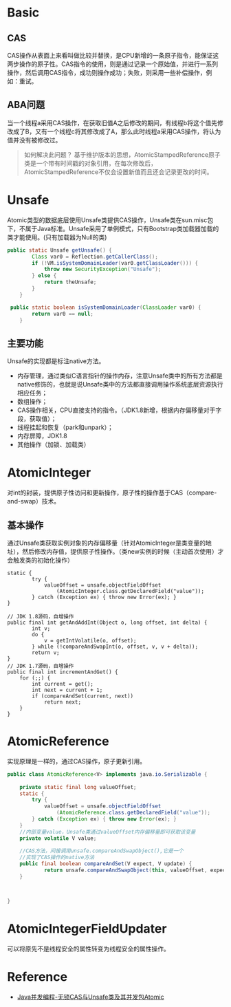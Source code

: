 # Basic
## CAS
CAS操作从表面上来看叫做比较并替换，是CPU新增的一条原子指令，能保证这两步操作的原子性。CAS指令的使用，则是通过记录一个原始值，并进行一系列操作，然后调用CAS指令，成功则操作成功；失败，则采用一些补偿操作，例如：重试。
## ABA问题
当一个线程a采用CAS操作，在获取旧值A之后修改的期间，有线程b将这个值先修改成了B，又有一个线程c将其修改成了A，那么此时线程a采用CAS操作，将认为值并没有被修改过。
> 如何解决此问题？ 基于维护版本的思想，AtomicStampedReference原子类是一个带有时间戳的对象引用，在每次修改后，AtomicStampedReference不仅会设置新值而且还会记录更改的时间。

# Unsafe
Atomic类型的数据底层使用Unsafe类提供CAS操作，Unsafe类在sun.misc包下，不属于Java标准。Unsafe采用了单例模式，只有Bootstrap类加载器加载的类才能使用。(只有加载器为Null的类)

```java
public static Unsafe getUnsafe() {
        Class var0 = Reflection.getCallerClass();
        if (!VM.isSystemDomainLoader(var0.getClassLoader())) {
            throw new SecurityException("Unsafe");
        } else {
            return theUnsafe;
        }
    }

 public static boolean isSystemDomainLoader(ClassLoader var0) {
        return var0 == null;
    }
```

## 主要功能
Unsafe的实现都是标注native方法。

- 内存管理，通过类似C语言指针的操作内存，注意Unsafe类中的所有方法都是native修饰的，也就是说Unsafe类中的方法都直接调用操作系统底层资源执行相应任务；
- 数组操作；
- CAS操作相关，CPU直接支持的指令。（JDK1.8新增，根据内存偏移量对于字段，获取值）；
- 线程挂起和恢复（park和unpark）；
- 内存屏障，JDK1.8
- 其他操作（加锁、加载类）




# AtomicInteger
对int的封装，提供原子性访问和更新操作，原子性的操作基于CAS（compare-and-swap）技术。

## 基本操作
通过Unsafe类获取实例对象的内存偏移量（针对AtomicInteger是类变量的地址），然后修改内存值，提供原子性操作。（类new实例的时候（主动首次使用）才会触发类的初始化操作）

```
static {
        try {
            valueOffset = unsafe.objectFieldOffset
                (AtomicInteger.class.getDeclaredField("value"));
        } catch (Exception ex) { throw new Error(ex); }
}

// JDK 1.8源码，自增操作
public final int getAndAddInt(Object o, long offset, int delta) {
        int v;
        do {
            v = getIntVolatile(o, offset);
        } while (!compareAndSwapInt(o, offset, v, v + delta));
        return v;
}
// JDK 1.7源码，自增操作
public final int incrementAndGet() {
    for (;;) {
        int current = get();
        int next = current + 1;
        if (compareAndSet(current, next))
            return next;
    }
}

```

# AtomicReference

实现原理是一样的，通过CAS操作，原子更新引用。

```java
public class AtomicReference<V> implements java.io.Serializable {
    
    private static final long valueOffset;
    static {
        try {
            valueOffset = unsafe.objectFieldOffset
                (AtomicReference.class.getDeclaredField("value"));
        } catch (Exception ex) { throw new Error(ex); }
    }
    //内部变量value，Unsafe类通过valueOffset内存偏移量即可获取该变量
    private volatile V value;
    
    //CAS方法，间接调用unsafe.compareAndSwapObject(),它是一个
    //实现了CAS操作的native方法
    public final boolean compareAndSet(V expect, V update) {
            return unsafe.compareAndSwapObject(this, valueOffset, expect, update);
    }



}
```

# AtomicIntegerFieldUpdater
可以将原先不是线程安全的属性转变为线程安全的属性操作。



# Reference
- [Java并发编程-无锁CAS与Unsafe类及其并发包Atomic](https://blog.csdn.net/javazejian/article/details/72772470)








